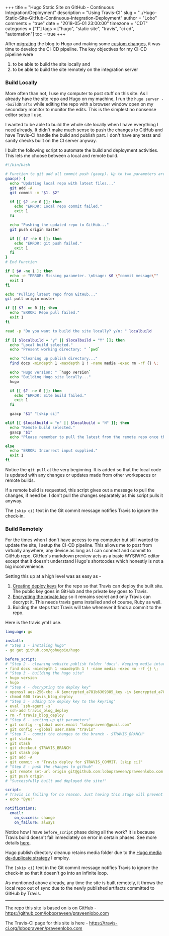 +++
title = "Hugo Static Site on GitHub - Continuous Integration/Deployment"
description = "Using Travis-CI"
slug = "../Hugo-Static-Site-GitHub-Continuous-Integration-Deployment"
author = "Lobo"
comments = "true"
date = "2018-05-01 23:00:00"
timezone = "CDT"
categories = ["1"]
tags = ["hugo", "static site", "travis", "ci cd", "automation"]
toc = true
+++

After [migrating](/blog/from-wordpress-to-a-static-site-generator/) the blog to Hugo and making some [custom changes](/blog/hugo-static-site-on-github-customizations/), it was time to develop the CI-CD pipeline. The key objectives for my CI-CD pipeline were

1. to be able to build the site locally and
1. to be able to build the site remotely on the integration server

### Build Locally

More often than not, I use my computer to post stuff on this site. As I already have the site repo and Hugo on my machine, I run the `hugo server --buildDrafts` while editing the repo with a browser window open on my secondary monitor to monitor the edits. This is the simplest no nonsense editor setup I use.

I wanted to be able to build the whole site locally when I have everything I need already. It didn't make much sense to push the changes to GitHub and have Travis-CI handle the build and publish part. I don't have any tests and sanity checks built on the CI server anyway.

I built the following script to automate the build and deployment activities. This lets me choose between a local and remote build.

```bash
#!/bin/bash

# Function to git add all commit push (gaacp). Up to two parameters are accepted for commit message
gaacp() {
  echo "Updating local repo with latest files..."
  git add -A
  git commit -m "$1. $2"

  if [[ $? -ne 0 ]]; then
    echo "ERROR: Local repo commit failed."
    exit 1
  fi

  echo "Pushing the updated repo to GitHub..."
  git push origin master

  if [[ $? -ne 0 ]]; then
    echo "ERROR: git push failed."
    exit 1
  fi
}
# End Function

if [ $# -ne 1 ]; then
  echo -e "ERROR: Missing parameter. \nUsage: $0 \"commit message\""
  exit 1
fi

echo "Pulling latest repo from GitHub..."
git pull origin master

if [[ $? -ne 0 ]]; then
  echo "ERROR: Repo pull failed."
  exit 1
fi

read -p "Do you want to build the site locally? y/n: " localbuild

if [[ $localbuild = "y" || $localbuild = "Y" ]]; then
  echo "Local build selected."
  echo "Present working directory: " `pwd`

  echo "Cleaning up publish directory..."
  find docs -mindepth 1 -maxdepth 1 ! -name media -exec rm -rf {} \;

  echo "Hugo version: " `hugo version`
  echo "Building Hugo site locally..."
  hugo

  if [[ $? -ne 0 ]]; then
    echo "ERROR: Site build failed."
    exit 1
  fi

  gaacp "$1" "[skip ci]"

elif [[ $localbuild = "n" || $localbuild = "N" ]]; then
  echo "Remote build selected."
  gaacp "$1"
  echo "Please remember to pull the latest from the remote repo once the remote build deploys the site."

else
  echo "ERROR: Incorrect input supplied."
  exit 1
fi

```

Notice the `git pull` at the very beginning. It is added so that the local code is updated with any changes or updates made from other workspaces or remote builds.

If a remote build is requested, this script gives out a message to pull the changes, if need be. I don't pull the changes separately as this script pulls it anyway.

The `[skip ci]` text in the Git commit message notifies Travis to ignore the check-in.


### Build Remotely

For the times when I don't have access to my computer but still wanted to update the site, I setup the CI-CD pipeline. This allows me to post from virtually anywhere, any device as long as I can connect and commit to GitHub repo. GitHub's markdown preview acts as a basic WYSIWYG editor except that it doesn't understand Hugo's shortcodes which honestly is not a big inconvenience.

Setting this up at a high level was as easy as -

1. [Creating deploy keys](https://help.github.com/articles/generating-a-new-ssh-key-and-adding-it-to-the-ssh-agent/) for the repo so that Travis can deploy the built site. The public key goes in GitHub and the private key goes to Travis.
1. [Encrypting the private key](https://docs.travis-ci.com/user/encrypting-files/) so it remains secret and only Travis can decrypt it. This needs travis gems installed and of course, Ruby as well.
1. Building the steps that Travis will take whenever it finds a commit to the repo.

Here is the travis.yml I use.

```yml
language: go

install:
# "Step 1 - instaling hugo"
- go get github.com/gohugoio/hugo

before_script:
# "Step 2 - cleaning website publish folder 'docs'. Keeping media intact.
- find docs -mindepth 1 -maxdepth 1 ! -name media -exec rm -rf {} \;
# "Step 3 - building the hugo site"
- hugo version
- hugo
# "Step 4 - decrypting the deploy key"
- openssl aes-256-cbc -K $encrypted_a781b6369385_key -iv $encrypted_a781b6369385_iv -in travis_blog_deploy.enc -out travis_blog_deploy -d
- chmod 600 travis_blog_deploy
# "Step 5 - adding the deploy key to the keyring"
- eval `ssh-agent -s`
- ssh-add travis_blog_deploy
- rm -f travis_blog_deploy
# "Step 6 - setting up git parameters"
- git config --global user.email "lobopraveen@gmail.com"
- git config --global user.name "travis"
# "Step 7 - commit the changes to the branch - $TRAVIS_BRANCH"
- git status
- git stash
- git checkout $TRAVIS_BRANCH
- git stash pop
- git add -A
- git commit -m "Travis deploy for $TRAVIS_COMMIT. [skip ci]"
# "Step 8 - push the changes to github"
- git remote set-url origin git@github.com:lobopraveen/praveenlobo.com.git
- git push origin
# "Successfully built and deployed the site!"

script:
# Travis is failing for no reason. Just having this stage will prevent it from failing.
- echo "Bye!"

notifications:
  email:
    on_success: change
    on_failure: always

```

Notice how I have `before_script` phase doing all the work? It is because Travis build doesn't fail immediately on error in certain phases. See more details [here](https://github.com/travis-ci/travis-ci/issues/1066).

Hugo publish directory cleanup retains media folder due to the [ Hugo media de-duplicate strategy](/blog/hugo-static-site-on-github-customizations/#de-duplicating-the-media) I employ.

The `[skip ci]` text in the Git commit message notifies Travis to ignore the check-in so that it doesn't go into an infinite loop.

As mentioned above already, any time the site is built remotely, it throws the local repo out of sync due to the newly published artifacts committed to GitHub by Travis.

---
The repo this site is based on is on GitHub - https://github.com/lobopraveen/praveenlobo.com  

The Travis-CI page for this site is here - https://travis-ci.org/lobopraveen/praveenlobo.com
